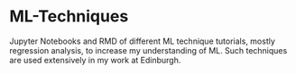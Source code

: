 # ML-Techniques
Jupyter Notebooks and RMD of different ML technique tutorials, mostly regression analysis, to increase my understanding of ML. Such techniques are used extensively in my work at Edinburgh. 
